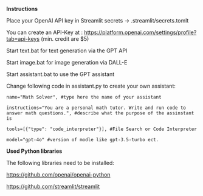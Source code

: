 **Instructions**

Place your OpenAI API key in Streamlit secrets -> .streamlit/secrets.tomlt

You can create an API-Key at : https://platform.openai.com/settings/profile?tab=api-keys (min. credit are $5)

Start text.bat for text generation via the GPT API

Start image.bat for image generation via DALL-E

Start assistant.bat to use the GPT assistant

Change following code in assistant.py to create your own assistant:

    name="Math Solver", #type here the name of your assistant

    instructions="You are a personal math tutor. Write and run code to answer math questions.", #describe what the purpose of the assinstant is

    tools=[{"type": "code_interpreter"}], #File Search or Code Interpreter  

    model="gpt-4o" #version of modle like gpt-3.5-turbo ect.


**Used Python libraries**

The following libraries need to be installed:

https://github.com/openai/openai-python

https://github.com/streamlit/streamlit





